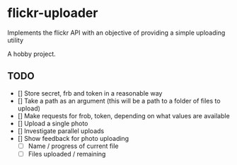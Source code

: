 # flickr-uploader
Implements the flickr API with an objective of providing a simple uploading utility

A hobby project.

## TODO

- [] Store secret, frb and token in a reasonable way
- [] Take a path as an argument (this will be a path to a folder of files to upload)
- [] Make requests for frob, token, depending on what values are available
- [] Upload a single photo
- [] Investigate parallel uploads
- [] Show feedback for photo uploading
  - [ ] Name / progress of current file
  - [ ] Files uploaded / remaining
